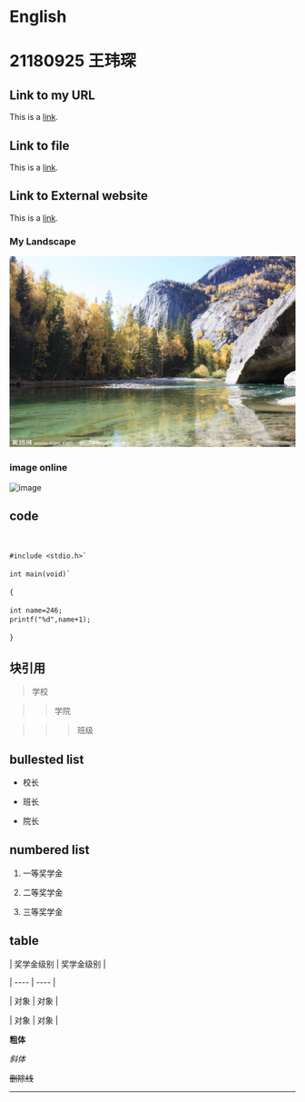 # English

# 21180925 王玮琛

## Link to my URL

This is a [link](https://github.com/wang-weichen/English). 

## Link to file

This is a [link](https://github.com/wang-weichen/English/blob/main/file). 

## Link to External website

This is a [link](https://www.baidu.com/s?ie=utf-8&f=8&rsv_bp=1&rsv_idx=2&tn=49055317_2_hao_pg&wd=%E5%8D%8E%E4%B8%9C%E7%A7%91%E6%8A%80&rsv_spt=1&oq=github&rsv_pq=f32f121f0006c325&rsv_t=6cc4iBZC7%2Bk6zCRNOtxdjGnWOq%2BSt84zmuhpZxjiEE830c%2Bb93bGwRilTRBHMW%2FcedJx2hlhQ8M&rqlang=cn&rsv_enter=1&rsv_dl=tb&rsv_btype=t&inputT=2954&rsv_sug3=54&rsv_sug1=47&rsv_sug7=101&rsv_sug2=0&rsv_sug4=2954). 

### My Landscape

![image](https://github.com/wang-weichen/English/blob/main/chen.jfif)

### image online

![image](https://image.baidu.com/search/detail?ct=503316480&z=0&ipn=d&word=%E9%A3%8E%E6%99%AF%E5%9B%BE%E7%89%87&hs=2&pn=27&spn=0&di=2310&pi=0&rn=1&tn=baiduimagedetail&is=0%2C0&ie=utf-8&oe=utf-8&cl=2&lm=-1&cs=1688673343%2C2205518164&os=1832390468%2C2807013793&simid=3341458902%2C216282139&adpicid=0&lpn=0&ln=30&fr=ala&fm=&sme=&cg=&bdtype=0&oriquery=%E9%A3%8E%E6%99%AF%E5%9B%BE%E7%89%87&objurl=https%3A%2F%2Fgimg2.baidu.com%2Fimage_search%2Fsrc%3Dhttp%3A%2F%2Fimage.wangchao.net.cn%2Ffengjing%2F1324807102505.jpg%26refer%3Dhttp%3A%2F%2Fimage.wangchao.net.cn%26app%3D2002%26size%3Df9999%2C10000%26q%3Da80%26n%3D0%26g%3D0n%26fmt%3Djpeg%3Fsec%3D1622305494%26t%3De6eaaacfa885911685001e3078565c33&fromurl=ippr_z2C%24qAzdH3FAzdH3Fowr_z%26e3Bowg2viw5_z%26e3Bgjp_z%26e3BvgAzdH3Fujg23tg2AzdH3Fpv1jpwts_80n_9_z%26e3Bip4s&gsm=2&islist=&querylist=)

## code

```


#include <stdio.h>`

int main(void)`

{

int name=246;
printf("%d",name+1);

}

```

## 块引用

> 学校

> > 学院

> > >班级


## bullested list

* 校长

* 班长

* 院长


## numbered list

1. 一等奖学金

2. 二等奖学金

3. 三等奖学金


## table

| 奖学金级别 | 奖学金级别 |

| ---- | ---- |

| 对象 | 对象 |

| 对象 | 对象 |


**粗体**


*斜体*


~~删除线~~


----
